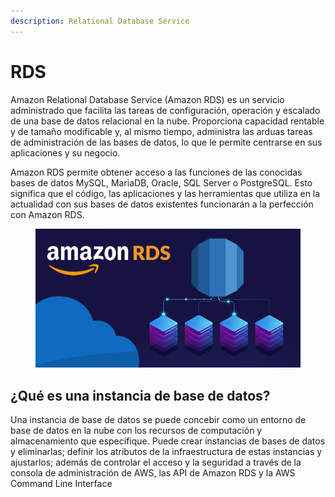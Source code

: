 ```yaml
---
description: Relational Database Service
---
```


# RDS

Amazon Relational Database Service (Amazon RDS) es un servicio administrado que facilita las tareas de configuración, operación y escalado de una base de datos relacional en la nube. Proporciona capacidad rentable y de tamaño modificable y, al mismo tiempo, administra las arduas tareas de administración de las bases de datos, lo que le permite centrarse en sus aplicaciones y su negocio.

Amazon RDS permite obtener acceso a las funciones de las conocidas bases de datos MySQL, MariaDB, Oracle, SQL Server o PostgreSQL. Esto significa que el código, las aplicaciones y las herramientas que utiliza en la actualidad con sus bases de datos existentes funcionarán a la perfección con Amazon RDS.

<figure><img src="../../../.gitbook/assets/image (12).png" alt=""><figcaption></figcaption></figure>

## ¿Qué es una instancia de base de datos?

Una instancia de base de datos se puede concebir como un entorno de base de datos en la nube con los recursos de computación y almacenamiento que especifique. Puede crear instancias de bases de datos y eliminarlas; definir los atributos de la infraestructura de estas instancias y ajustarlos; además de controlar el acceso y la seguridad a través de la consola de administración de AWS, las API de Amazon RDS y la AWS Command Line Interface













